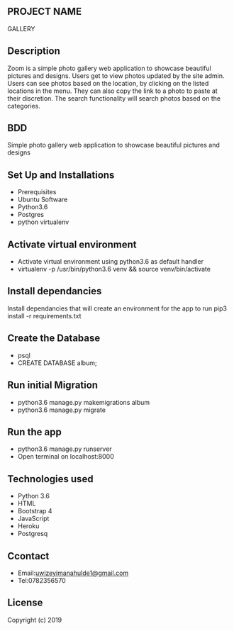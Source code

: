 ## PROJECT NAME
   GALLERY

## Description  
Zoom is a simple photo gallery web application to showcase beautiful pictures and designs. Users get to view photos updated by the site admin. Users can see photos based on the location, by clicking on the listed locations in the menu. They can also copy the link to a photo to paste at their discretion. The search functionality will search photos based on the categories.

## BDD
Simple photo gallery web application to showcase beautiful pictures and designs

## Set Up and Installations
* Prerequisites
* Ubuntu Software
* Python3.6
* Postgres
* python virtualenv

## Activate virtual environment
* Activate virtual environment using python3.6 as default handler
* virtualenv -p /usr/bin/python3.6 venv && source venv/bin/activate

## Install dependancies
Install dependancies that will create an environment for the app to run pip3 install -r requirements.txt

## Create the Database
* psql
* CREATE DATABASE album;

## Run initial Migration
* python3.6 manage.py makemigrations album
* python3.6 manage.py migrate

## Run the app
* python3.6 manage.py runserver
* Open terminal on localhost:8000

## Technologies used
* Python 3.6
* HTML
* Bootstrap 4
* JavaScript
* Heroku
* Postgresq

## Ccontact
* Email:uwizeyimanahulde1@gmail.com
* Tel:0782356570

## License
Copyright (c) 2019


